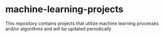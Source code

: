 # machine-learning-projects
This repository contains projects that utilize machine learning processes and/or algorithms and will be updated periodically
